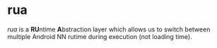 # rua

_rua_ is a **RU**ntime **A**bstraction layer which allows us to switch between multiple
Android NN rutime during execution (not loading time).
